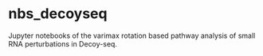 # nbs_decoyseq
Jupyter notebooks of the varimax rotation based pathway analysis of small RNA perturbations in Decoy-seq.
